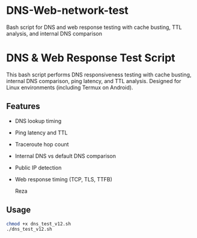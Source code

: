 # DNS-Web-network-test
Bash script for DNS and web response testing with cache busting, TTL analysis, and internal DNS comparison

# DNS & Web Response Test Script

This bash script performs DNS responsiveness testing with cache busting, internal DNS comparison, ping latency, and TTL analysis. Designed for Linux environments (including Termux on Android).

## Features
- DNS lookup timing
- Ping latency and TTL
- Traceroute hop count
- Internal DNS vs default DNS comparison
- Public IP detection
- Web response timing (TCP, TLS, TTFB)

  Reza

## Usage
```bash
chmod +x dns_test_v12.sh
./dns_test_v12.sh

